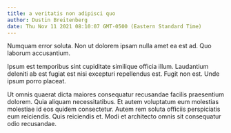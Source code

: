 ```yaml
---
title: a veritatis non adipisci quo
author: Dustin Breitenberg
date: Thu Nov 11 2021 08:10:07 GMT-0500 (Eastern Standard Time)
---
```

Numquam error soluta. Non ut dolorem ipsam nulla amet ea est ad. Quo laborum accusantium.

 Ipsum est temporibus sint cupiditate similique officia illum. Laudantium deleniti ab est fugiat est nisi excepturi repellendus est. Fugit non est. Unde ipsum porro placeat.

 Ut omnis quaerat dicta maiores consequatur recusandae facilis praesentium dolorem. Quia aliquam necessitatibus. Et autem voluptatum eum molestias molestiae id eos quidem consectetur. Autem rem soluta officiis perspiciatis eum reiciendis. Quis reiciendis et. Modi et architecto omnis sit consequatur odio recusandae.